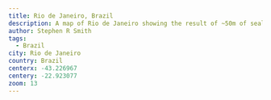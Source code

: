 ```yaml
---
title: Rio de Janeiro, Brazil
description: A map of Rio de Janeiro showing the result of ~50m of sealevel rise.
author: Stephen R Smith
tags:
  - Brazil
city: Rio de Janeiro
country: Brazil
centerx: -43.226967
centery: -22.923077
zoom: 13
---
```

